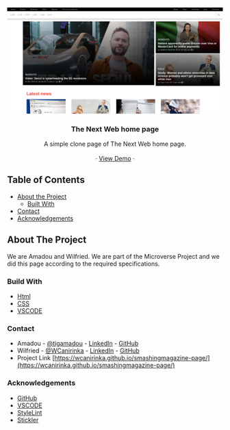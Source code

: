<!-- PROJECT LOGO -->
![Screenshot Image](images/screen-shot.png)
<br />
<p align="center">
   <h3 align="center">The Next Web home page</h3>

  <p align="center">
    A simple clone page of The Next Web home page.
    <br />    
    <br />
    ·
     <a href="https://https://rawcdn.githack.com/genzaraki/tnwclone/1e69cd517d0b3ba4d5141716041f9476442dbdab/index.html">View Demo</a>
    ·    
  </p>
</p>

<!-- TABLE OF CONTENTS -->
## Table of Contents

* [About the Project](#about-the-project)
  * [Built With](#built-with)
* [Contact](#contact)
* [Acknowledgements](#acknowledgements)



<!-- ABOUT THE PROJECT -->
## About The Project

  We are Amadou and Wilfried. We are part of the Microverse Project and we did this page according to the required specifications.  


### Build With

* [Html]()
* [CSS]()
* [VSCODE]()


### Contact
* Amadou - [@tigamadou](https://twitter.com/tigamadou) - [LinkedIn](https://www.linkedin.com/in/amadou-ibrahim-75769167) - [GitHub](https://github.com/genzaraki)
* Wilfried - [@WCanirinka](https://twitter.com/WCanirinka)  - [LinkedIn](https://www.linkedin.com/in/wilfried-canirinka-884ab0b6/) - [GitHub](https://github.com/WCanirinka)
* Project Link [https://wcanirinka.github.io/smashingmagazine-page/](https://wcanirinka.github.io/smashingmagazine-page/)

### Acknowledgements

* [GitHub](https://github.com)
* [VSCODE]()
* [StyleLint]()
* [Stickler]()
